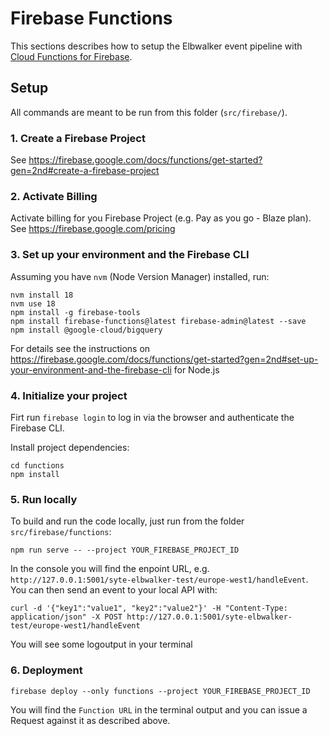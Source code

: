 # Firebase Functions
This sections describes how to setup the Elbwalker event pipeline with [Cloud Functions for Firebase](https://firebase.google.com/docs/functions).


## Setup
All commands are meant to be run from this folder (`src/firebase/`).


### 1. Create a Firebase Project
See https://firebase.google.com/docs/functions/get-started?gen=2nd#create-a-firebase-project


### 2. Activate Billing
Activate billing for you Firebase Project (e.g. Pay as you go - Blaze plan).
See https://firebase.google.com/pricing


### 3. Set up your environment and the Firebase CLI
Assuming you have `nvm` (Node Version Manager) installed, run:
```
nvm install 18
nvm use 18
npm install -g firebase-tools
npm install firebase-functions@latest firebase-admin@latest --save
npm install @google-cloud/bigquery
```

For details see the instructions on https://firebase.google.com/docs/functions/get-started?gen=2nd#set-up-your-environment-and-the-firebase-cli for Node.js


### 4. Initialize your project
Firt run `firebase login` to log in via the browser and authenticate the Firebase CLI.

Install project dependencies:
```
cd functions
npm install
```


### 5. Run locally
To build and run the code locally, just run from the folder `src/firebase/functions`:
```
npm run serve -- --project YOUR_FIREBASE_PROJECT_ID
``` 

In the console you will find the enpoint URL, e.g. `http://127.0.0.1:5001/syte-elbwalker-test/europe-west1/handleEvent`. You can then send an event to your local API with:
```
curl -d '{"key1":"value1", "key2":"value2"}' -H "Content-Type: application/json" -X POST http://127.0.0.1:5001/syte-elbwalker-test/europe-west1/handleEvent
```
You will see some logoutput in your terminal


### 6. Deployment
```
firebase deploy --only functions --project YOUR_FIREBASE_PROJECT_ID
```
You will find the `Function URL` in the terminal output and you can issue a Request against it as described above.